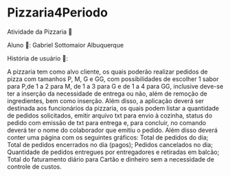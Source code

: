 # Pizzaria4Periodo
Atividade da Pizzaria 🍕

Aluno 🧠: Gabriel Sottomaior Albuquerque

História de usuário 📖: 

A pizzaria tem como alvo cliente, os quais poderão realizar pedidos de pizza com tamanhos P, M, G e GG, 
com possibilidades de escolher 1 sabor para P,de 1 a 2 para M, de 1 a 3 para G e de 1 a 4 para GG, 
inclusive deve-se ter a inserção da necessidade de entrega ou não, além de remoção de ingredientes, bem como inserção. 
Além disso, a aplicação deverá ser destinada aos funcionários da pizzaria, os quais podem listar a quantidade de pedidos solicitados, 
emitir arquivo txt para envio à cozinha, status do pedido com emissão de txt para entrega e, para concluir, 
no comando deverá ter o nome do colaborador que emitiu o pedido. 
Além disso deverá conter uma página com os seguintes gráficos: 
Total de pedidos do dia;
Total de pedidos encerrados no dia (pagos);
Pedidos cancelados no dia;
Quantidade de pedidos entregues por entregadores e retiradas em balcão;
Total do faturamento diário para Cartão e dinheiro sem a necessidade de controle de custos.
